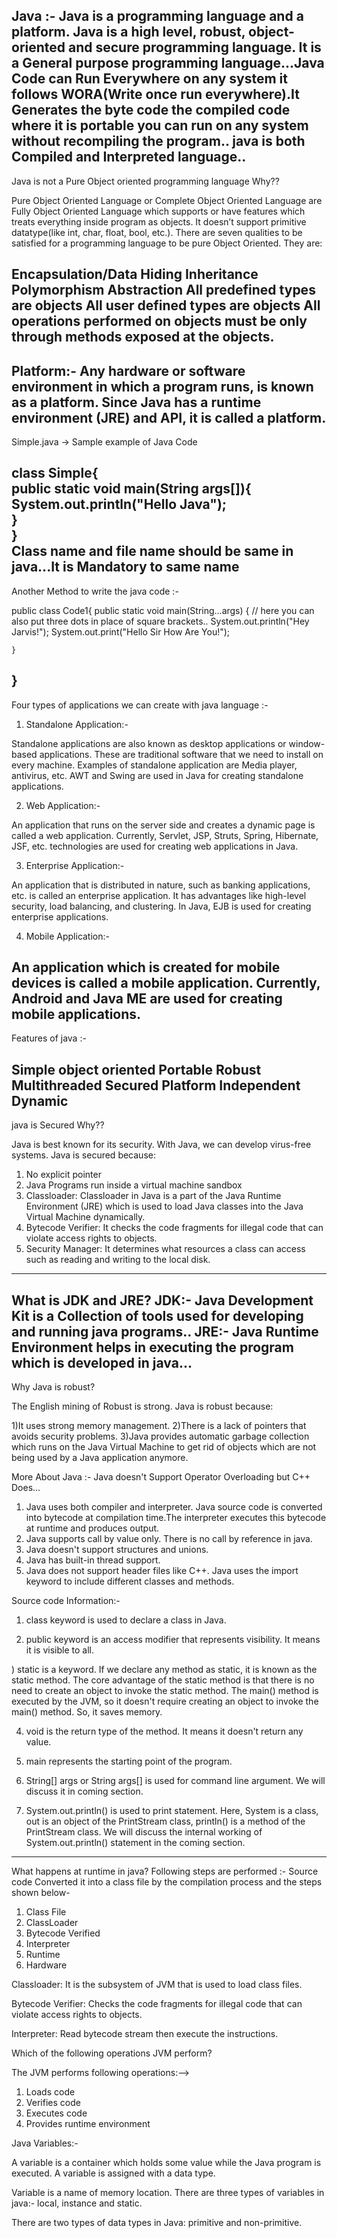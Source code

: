 Java :-
Java is a programming language and a platform. Java is a high level, robust, object-oriented and secure programming language. It is a General purpose programming language...Java Code can Run Everywhere on any system it follows WORA(Write once run everywhere).It Generates the byte code the compiled code where it is portable you can run on any system without recompiling the program..
java is both Compiled and Interpreted language..
------------------------------------------------------------------------------------------------
Java is not a Pure Object oriented programming language Why??

Pure Object Oriented Language or Complete Object Oriented Language are Fully Object Oriented Language which supports or have features which treats everything inside program as objects. It doesn’t support primitive datatype(like int, char, float, bool, etc.). There are seven qualities to be satisfied for a programming language to be pure Object Oriented. They are:

Encapsulation/Data Hiding
Inheritance
Polymorphism
Abstraction
All predefined types are objects
All user defined types are objects
All operations performed on objects must be only through methods exposed at the objects.
-------------------------------------------------------------------------------------------------
Platform:- Any hardware or software environment in which a program runs, is known as a platform. Since Java has a runtime environment (JRE) and API, it is called a platform.
----------------------------------------------------------------------
Simple.java -> Sample example of Java Code 

class Simple{  
    public static void main(String args[]){  
     System.out.println("Hello Java");  
    }  
}  
Class name and file name should be same in java...It is Mandatory to same name
-----------------------------------------------------------------
Another Method to write the java code :-

public class Code1{
    public static void main(String...args) { // here you can also put three dots in place of square brackets..
        System.out.println("Hey Jarvis!");
        System.out.print("Hello Sir How Are You!");

    
    }
}
-----------------------------------------------------------------------
Four types of applications we can create with java language :-

1) Standalone Application:-

Standalone applications are also known as desktop applications or window-based applications. These are traditional software that we need to install on every machine. Examples of standalone application are Media player, antivirus, etc. AWT and Swing are used in Java for creating standalone applications.

2) Web Application:-

An application that runs on the server side and creates a dynamic page is called a web application. Currently, Servlet, JSP, Struts, Spring, Hibernate, JSF, etc. technologies are used for creating web applications in Java.

3) Enterprise Application:-

An application that is distributed in nature, such as banking applications, etc. is called an enterprise application. It has advantages like high-level security, load balancing, and clustering. In Java, EJB is used for creating enterprise applications.

4) Mobile Application:-

An application which is created for mobile devices is called a mobile application. Currently, Android and Java ME are used for creating mobile applications.
--------------------------------------------------------------------------

Features of java :-

Simple
object oriented
Portable
Robust 
Multithreaded
Secured 
Platform Independent
Dynamic
--------------------------------------------------------------------------------------------
java is Secured Why??

Java is best known for its security. With Java, we can develop virus-free systems. Java is secured because:

1) No explicit pointer
2) Java Programs run inside a virtual machine sandbox
3) Classloader: Classloader in Java is a part of the Java Runtime Environment (JRE) which is used to load Java classes into the Java Virtual Machine dynamically.
4) Bytecode Verifier: It checks the code fragments for illegal code that can violate access rights to objects.
5) Security Manager: It determines what resources a class can access such as reading and writing to the local disk.
------------------------------------------------------------------------------------------------------
What is JDK and JRE?
JDK:- Java Development Kit is a Collection of tools used for developing and running java programs..
JRE:- Java Runtime Environment helps in executing the program which is developed in java...
---------------------------------------------------------------------------------------------------------------
Why Java is robust?

The English mining of Robust is strong. Java is robust because:

1)It uses strong memory management.
2)There is a lack of pointers that avoids security problems.
3)Java provides automatic garbage collection which runs on the Java Virtual Machine to get rid of objects which are not being used by a Java application anymore.

More About Java :-
Java doesn't Support Operator Overloading but C++ Does...
1) Java uses both compiler and interpreter. Java source code is converted into bytecode at compilation time.The interpreter executes this bytecode at runtime and produces output.
2) Java supports call by value only. There is no call by reference in java.
3) Java doesn't support structures and unions.
4) Java has built-in thread support.
5) Java does not support header files like C++. Java uses the import keyword to include different classes and methods.

Source code Information:-
1) class keyword is used to declare a class in Java.

2) public keyword is an access modifier that represents visibility. It means it is visible to all.

) static is a keyword. If we declare any method as static, it is known as the static method. The core advantage of the static method is that there is no need to create an object to invoke the static method. The main() method is executed by the JVM, so it doesn't require creating an object to invoke the main() method. So, it saves memory.

4) void is the return type of the method. It means it doesn't return any value.

5) main represents the starting point of the program.

6) String[] args or String args[] is used for command line argument. We will discuss it in coming section.

7) System.out.println() is used to print statement. Here, System is a class, out is an object of the PrintStream class, println() is a method of the PrintStream class. We will discuss the internal working of System.out.println() statement in the coming section.
-----------------------------------------------------------------------------------------------------------------------
What happens at runtime in java?
Following steps are performed :-
Source code Converted it into a class file by the compilation process and the steps shown below-
1) Class File
2) ClassLoader
3) Bytecode Verified
4) Interpreter
5) Runtime
6) Hardware

Classloader: It is the subsystem of JVM that is used to load class files.

Bytecode Verifier: Checks the code fragments for illegal code that can violate access rights to objects.

Interpreter: Read bytecode stream then execute the instructions.

Which of the following operations JVM perform?

The JVM performs following operations:-->

1) Loads code
2) Verifies code
3) Executes code 
4) Provides runtime environment

Java Variables:-

A variable is a container which holds some value while the Java program is executed. A variable is assigned with a data type.

Variable is a name of memory location. There are three types of variables in java:- local, instance and static.

There are two types of data types in Java: primitive and non-primitive.



